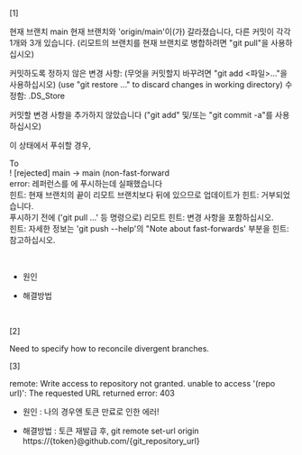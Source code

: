 [1]

현재 브랜치 main
현재 브랜치와 'origin/main'이(가) 갈라졌습니다,
다른 커밋이 각각 1개와 3개 있습니다.
  (리모트의 브랜치를 현재 브랜치로 병합하려면 "git pull"을 사용하십시오)

커밋하도록 정하지 않은 변경 사항:
  (무엇을 커밋할지 바꾸려면 "git add <파일>..."을 사용하십시오)
  (use "git restore <file>..." to discard changes in working directory)
	수정함:        .DS_Store

커밋할 변경 사항을 추가하지 않았습니다 ("git add" 및/또는 "git commit -a"를
사용하십시오)

이 상태에서 푸쉬할 경우,

To   
 ! [rejected]        main -> main (non-fast-forward   
error: 레퍼런스를 에 푸시하는데 실패했습니다   
힌트: 현재 브랜치의 끝이 리모트 브랜치보다 뒤에 있으므로 업데이트가
힌트: 거부되었습니다.   
푸시하기 전에 ('git pull ...' 등 명령으로) 리모트
힌트: 변경 사항을 포함하십시오.   
힌트: 자세한 정보는 'git push --help'의 "Note about fast-forwards' 부분을
힌트: 참고하십시오.

<br>

- 원인



- 해결방법

<br>

[2]

Need to specify how to reconcile divergent branches.
	
[3]

remote: Write access to repository not granted. unable to access '(repo url)': The requested URL returned error: 403   
	
- 원인 : 나의 경우엔 토큰 만료로 인한 에러!


- 해결방법 : 토큰 재발급 후, git remote set-url origin https://{token}@github.com/{git_repository_url} 

